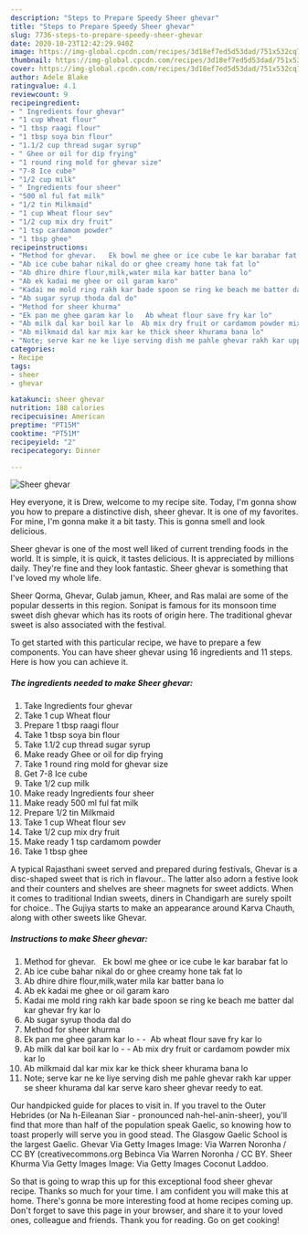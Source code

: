 ```yaml
---
description: "Steps to Prepare Speedy Sheer ghevar"
title: "Steps to Prepare Speedy Sheer ghevar"
slug: 7736-steps-to-prepare-speedy-sheer-ghevar
date: 2020-10-23T12:42:29.940Z
image: https://img-global.cpcdn.com/recipes/3d18ef7ed5d53dad/751x532cq70/sheer-ghevar-recipe-main-photo.jpg
thumbnail: https://img-global.cpcdn.com/recipes/3d18ef7ed5d53dad/751x532cq70/sheer-ghevar-recipe-main-photo.jpg
cover: https://img-global.cpcdn.com/recipes/3d18ef7ed5d53dad/751x532cq70/sheer-ghevar-recipe-main-photo.jpg
author: Adele Blake
ratingvalue: 4.1
reviewcount: 9
recipeingredient:
- " Ingredients four ghevar"
- "1 cup Wheat flour"
- "1 tbsp raagi flour"
- "1 tbsp soya bin flour"
- "1.1/2 cup thread sugar syrup"
- " Ghee or oil for dip frying"
- "1 round ring mold for ghevar size"
- "7-8 Ice cube"
- "1/2 cup milk"
- " Ingredients four sheer"
- "500 ml ful fat milk"
- "1/2 tin Milkmaid"
- "1 cup Wheat flour sev"
- "1/2 cup mix dry fruit"
- "1 tsp cardamom powder"
- "1 tbsp ghee"
recipeinstructions:
- "Method for ghevar.   Ek bowl me ghee or ice cube le kar barabar fat lo"
- "Ab ice cube bahar nikal do or ghee creamy hone tak fat lo"
- "Ab dhire dhire flour,milk,water mila kar batter bana lo"
- "Ab ek kadai me ghee or oil garam karo"
- "Kadai me mold ring rakh kar bade spoon se ring ke beach me batter dal kar ghevar fry kar lo"
- "Ab sugar syrup thoda dal do"
- "Method for sheer khurma"
- "Ek pan me ghee garam kar lo   Ab wheat flour save fry kar lo"
- "Ab milk dal kar boil kar lo  Ab mix dry fruit or cardamom powder mix kar lo"
- "Ab milkmaid dal kar mix kar ke thick sheer khurama bana lo"
- "Note; serve kar ne ke liye serving dish me pahle ghevar rakh kar upper se sheer khurama dal kar serve karo sheer ghevar reedy to eat."
categories:
- Recipe
tags:
- sheer
- ghevar

katakunci: sheer ghevar 
nutrition: 188 calories
recipecuisine: American
preptime: "PT15M"
cooktime: "PT51M"
recipeyield: "2"
recipecategory: Dinner

---
```



![Sheer ghevar](https://img-global.cpcdn.com/recipes/3d18ef7ed5d53dad/751x532cq70/sheer-ghevar-recipe-main-photo.jpg)

Hey everyone, it is Drew, welcome to my recipe site. Today, I'm gonna show you how to prepare a distinctive dish, sheer ghevar. It is one of my favorites. For mine, I'm gonna make it a bit tasty. This is gonna smell and look delicious.

Sheer ghevar is one of the most well liked of current trending foods in the world. It is simple, it is quick, it tastes delicious. It is appreciated by millions daily. They're fine and they look fantastic. Sheer ghevar is something that I've loved my whole life.

Sheer Qorma, Ghevar, Gulab jamun, Kheer, and Ras malai are some of the popular desserts in this region. Sonipat is famous for its monsoon time sweet dish ghevar which has its roots of origin here. The traditional ghevar sweet is also associated with the festival.


To get started with this particular recipe, we have to prepare a few components. You can have sheer ghevar using 16 ingredients and 11 steps. Here is how you can achieve it.

<!--inarticleads1-->

##### The ingredients needed to make Sheer ghevar:

1. Take  Ingredients four ghevar
1. Take 1 cup Wheat flour
1. Prepare 1 tbsp raagi flour
1. Take 1 tbsp soya bin flour
1. Take 1.1/2 cup thread sugar syrup
1. Make ready  Ghee or oil for dip frying
1. Take 1 round ring mold for ghevar size
1. Get 7-8 Ice cube
1. Take 1/2 cup milk
1. Make ready  Ingredients four sheer
1. Make ready 500 ml ful fat milk
1. Prepare 1/2 tin Milkmaid
1. Take 1 cup Wheat flour sev
1. Take 1/2 cup mix dry fruit
1. Make ready 1 tsp cardamom powder
1. Take 1 tbsp ghee


A typical Rajasthani sweet served and prepared during festivals, Ghevar is a disc-shaped sweet that is rich in flavour.. The latter also adorn a festive look and their counters and shelves are sheer magnets for sweet addicts. When it comes to traditional Indian sweets, diners in Chandigarh are surely spoilt for choice.. The Gujiya starts to make an appearance around Karva Chauth, along with other sweets like Ghevar. 

<!--inarticleads2-->

##### Instructions to make Sheer ghevar:

1. Method for ghevar.   Ek bowl me ghee or ice cube le kar barabar fat lo
1. Ab ice cube bahar nikal do or ghee creamy hone tak fat lo
1. Ab dhire dhire flour,milk,water mila kar batter bana lo
1. Ab ek kadai me ghee or oil garam karo
1. Kadai me mold ring rakh kar bade spoon se ring ke beach me batter dal kar ghevar fry kar lo
1. Ab sugar syrup thoda dal do
1. Method for sheer khurma
1. Ek pan me ghee garam kar lo -  -  Ab wheat flour save fry kar lo
1. Ab milk dal kar boil kar lo -  - Ab mix dry fruit or cardamom powder mix kar lo
1. Ab milkmaid dal kar mix kar ke thick sheer khurama bana lo
1. Note; serve kar ne ke liye serving dish me pahle ghevar rakh kar upper se sheer khurama dal kar serve karo sheer ghevar reedy to eat.


Our handpicked guide for places to visit in. If you travel to the Outer Hebrides (or Na h-Eileanan Siar - pronounced nah-hel-anin-sheer), you&#39;ll find that more than half of the population speak Gaelic, so knowing how to toast properly will serve you in good stead. The Glasgow Gaelic School is the largest Gaelic. Ghevar Via Getty Images Image: Via Warren Noronha / CC BY (creativecommons.org Bebinca Via Warren Noronha / CC BY. Sheer Khurma Via Getty Images Image: Via Getty Images Coconut Laddoo. 

So that is going to wrap this up for this exceptional food sheer ghevar recipe. Thanks so much for your time. I am confident you will make this at home. There's gonna be more interesting food at home recipes coming up. Don't forget to save this page in your browser, and share it to your loved ones, colleague and friends. Thank you for reading. Go on get cooking!
